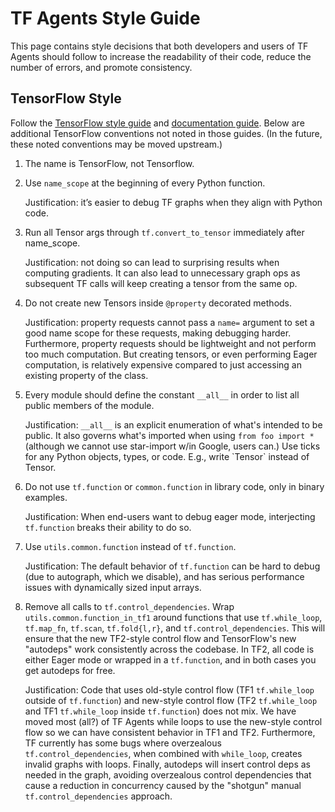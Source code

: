 # TF Agents Style Guide

This page contains style decisions that both developers and users of TF Agents
should follow to increase the readability of their code, reduce the
number of errors, and promote consistency.

## TensorFlow Style

Follow the [TensorFlow style guide](
https://www.tensorflow.org/community/contribute/code_style) and
[documentation guide](https://www.tensorflow.org/community/contribute/docs_style). Below
are additional TensorFlow conventions not noted in those guides. (In the future,
these noted conventions may be moved upstream.)

1.  The name is TensorFlow, not Tensorflow.

1.  Use `name_scope` at the beginning of every Python function.

    Justification: it’s easier to debug TF graphs when they align with Python
    code.

1.  Run all Tensor args through `tf.convert_to_tensor` immediately after
    name_scope.

    Justification: not doing so can lead to surprising results when computing
    gradients. It can also lead to unnecessary graph ops as subsequent TF calls
    will keep creating a tensor from the same op.

1.  Do not create new Tensors inside `@property` decorated methods.

    Justification: property requests cannot pass a `name=` argument to
    set a good name scope for these requests, making debugging harder.
    Furthermore, property requests should be lightweight and not perform
    too much computation.  But creating tensors, or even performing Eager
    computation, is relatively expensive compared to just accessing an existing
    property of the class.

1.  Every module should define the constant `__all__` in order to list all
    public members of the module.

    Justification: `__all__` is an explicit enumeration of what's intended to be
    public. It also governs what's imported when using `from foo import *`
    (although we cannot use star-import w/in Google, users can.) Use ticks for
    any Python objects, types, or code. E.g., write \`Tensor\` instead of
    Tensor.

1.  Do not use `tf.function` or `common.function` in library code, only in
    binary examples.

    Justification: When end-users want to debug eager mode, interjecting
    `tf.function` breaks their ability to do so.

1.  Use `utils.common.function` instead of `tf.function`.

    Justification: The default behavior of `tf.function` can be
    hard to debug (due to autograph, which we disable), and has serious
    performance issues with dynamically sized input arrays.

1.  Remove all calls to `tf.control_dependencies`.  Wrap
    `utils.common.function_in_tf1` around functions that use `tf.while_loop`,
    `tf.map_fn`, `tf.scan`, `tf.fold{l,r}`, and `tf.control_dependencies`.
    This will ensure that the new TF2-style control flow and TensorFlow's new
    "autodeps" work consistently across the codebase.  In TF2, all code is
    either Eager mode or wrapped in a `tf.function`, and in both cases you
    get autodeps for free.

    Justification: Code that uses old-style control flow (TF1 `tf.while_loop`
    outside of `tf.function`) and new-style control flow (TF2 `tf.while_loop`
    and TF1 `tf.while_loop` inside `tf.function`) does not mix.  We have moved
    most (all?) of TF Agents while loops to use the new-style control flow so we
    can have consistent behavior in TF1 and TF2.  Furthermore, TF currently
    has some bugs where overzealous `tf.control_dependencies`, when
    combined with `while_loop`, creates invalid graphs with loops.  Finally,
    autodeps will insert control deps as needed in the graph, avoiding
    overzealous control dependencies that cause a reduction in concurrency
    caused by the "shotgun" manual `tf.control_dependencies` approach.
